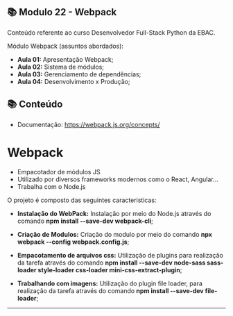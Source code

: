 ## 📚 Modulo 22 - Webpack
Conteúdo referente ao curso Desenvolvedor Full-Stack Python da EBAC.

Módulo Webpack (assuntos abordados):
- **Aula 01:** Apresentação Webpack;
- **Aula 02:** Sistema de módulos;
- **Aula 03:** Gerenciamento de dependências;
- **Aula 04:** Desenvolvimento x Produção;

## 📚 Conteúdo
- Documentação:
https://webpack.js.org/concepts/

# Webpack
- Empacotador de módulos JS
- Utilizado por diversos frameworks modernos como o React, Angular...
- Trabalha com o Node.js


O projeto é composto das seguintes caracteristicas:

- **Instalação do WebPack:** Instalação por meio do Node.js através do comando **npm install --save-dev webpack-cli**;

- **Criação de Modulos:** Criação do modulo por meio do comando **npx webpack --config webpack.config.js**;

- **Empacotamento de arquivos css:** Utilização de plugins para realização da tarefa através do comando **npm install --save-dev node-sass sass-loader style-loader css-loader mini-css-extract-plugin**;

- **Trabalhando com imagens:** Utilização do plugin file loader, para realização da tarefa através do comando **npm install --save-dev file-loader**;
---

